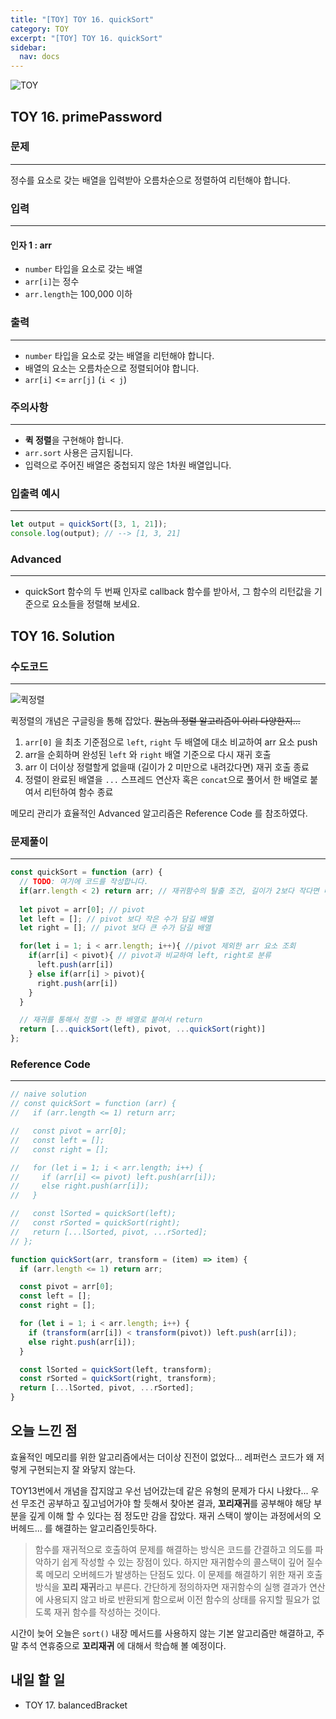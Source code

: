 ```yaml
---
title: "[TOY] TOY 16. quickSort"
category: TOY
excerpt: "[TOY] TOY 16. quickSort"
sidebar:
  nav: docs
---
```


![TOY](https://user-images.githubusercontent.com/83164003/131701318-f0ff36c4-1fcc-4f21-b978-18a9d8ec3386.jpg)
## TOY 16. primePassword
### 문제
---
정수를 요소로 갖는 배열을 입력받아 오름차순으로 정렬하여 리턴해야 합니다.

### 입력
---
#### 인자 1 : arr
- `number` 타입을 요소로 갖는 배열
- `arr[i]`는 정수
- `arr.length`는 100,000 이하
### 출력
---
- `number` 타입을 요소로 갖는 배열을 리턴해야 합니다.
- 배열의 요소는 오름차순으로 정렬되어야 합니다.
- `arr[i]` <= `arr[j]` (`i < j`)


### 주의사항
---
- **퀵 정렬**을 구현해야 합니다.
- `arr.sort` 사용은 금지됩니다.
- 입력으로 주어진 배열은 중첩되지 않은 1차원 배열입니다.

### 입출력 예시
---
```javascript
let output = quickSort([3, 1, 21]);
console.log(output); // --> [1, 3, 21]
```

### Advanced
---
- quickSort 함수의 두 번째 인자로 callback 함수를 받아서, 그 함수의 리턴값을 기준으로 요소들을 정렬해 보세요.

## TOY 16. Solution
### 수도코드
---
![퀵정렬](https://user-images.githubusercontent.com/83164003/133280873-516a69e5-dafd-48f4-83ac-e1c3d39e4a3d.png)

퀵정렬의 개념은 구글링을 통해 잡았다. ~~뭔놈의 정렬 알고리즘이 이리 다양한지...~~

1. `arr[0]` 을 최초 기준점으로 `left`, `right` 두 배열에 대소 비교하여 arr 요소 push
2.  arr을 순회하며 완성된 `left` 와 `right` 배열 기준으로 다시 재귀 호출
3.  arr 이 더이상 정렬할게 없을때 (길이가 2 미만으로 내려갔다면) 재귀 호출 종료
4.  정렬이 완료된 배열을 `...` 스프레드 연산자 혹은 `concat`으로 풀어서 한 배열로 붙여서 리턴하여 함수 종료

메모리 관리가 효율적인 Advanced 알고리즘은 Reference Code 를 참조하였다.
### 문제풀이
---
```javascript 
const quickSort = function (arr) {
  // TODO: 여기에 코드를 작성합니다.
  if(arr.length < 2) return arr; // 재귀함수의 탈출 조건, 길이가 2보다 작다면 더이상 정렬할게 없다.
  
  let pivot = arr[0]; // pivot
  let left = []; // pivot 보다 작은 수가 담길 배열
  let right = []; // pivot 보다 큰 수가 담길 배열

  for(let i = 1; i < arr.length; i++){ //pivot 제외한 arr 요소 조회
    if(arr[i] < pivot){ // pivot과 비교하여 left, right로 분류
      left.push(arr[i])
    } else if(arr[i] > pivot){
      right.push(arr[i])
    }
  }

  // 재귀를 통해서 정렬 -> 한 배열로 붙여서 return
  return [...quickSort(left), pivot, ...quickSort(right)]
};
```
### Reference Code
---
```javascript
// naive solution
// const quickSort = function (arr) {
//   if (arr.length <= 1) return arr;

//   const pivot = arr[0];
//   const left = [];
//   const right = [];

//   for (let i = 1; i < arr.length; i++) {
//     if (arr[i] <= pivot) left.push(arr[i]);
//     else right.push(arr[i]);
//   }

//   const lSorted = quickSort(left);
//   const rSorted = quickSort(right);
//   return [...lSorted, pivot, ...rSorted];
// };

function quickSort(arr, transform = (item) => item) {
  if (arr.length <= 1) return arr;

  const pivot = arr[0];
  const left = [];
  const right = [];

  for (let i = 1; i < arr.length; i++) {
    if (transform(arr[i]) < transform(pivot)) left.push(arr[i]);
    else right.push(arr[i]);
  }

  const lSorted = quickSort(left, transform);
  const rSorted = quickSort(right, transform);
  return [...lSorted, pivot, ...rSorted];
}
```
## 오늘 느낀 점
효율적인 메모리를 위한 알고리즘에서는 더이상 진전이 없었다... 레퍼런스 코드가 왜 저렇게 구현되는지 잘 와닿지 않는다. 

TOY13번에서 개념을 잡지않고 우선 넘어갔는데 같은 유형의 문제가 다시 나왔다... 우선 무조건 공부하고 짚고넘어가야 할 듯해서 찾아본 결과, **꼬리재귀**를 공부해야 해당 부분을 깊게 이해 할 수 있다는 점 정도만 감을 잡았다. 재귀 스택이 쌓이는 과정에서의 오버헤드... 를 해결하는 알고리즘인듯하다.

> 함수를 재귀적으로 호출하여 문제를 해결하는 방식은 코드를 간결하고 의도를 파악하기 쉽게 작성할 수 있는 장점이 있다. 하지만 재귀함수의 콜스택이 깊어 질수록 메모리 오버헤드가 발생하는 단점도 있다. 이 문제를 해결하기 위한 재귀 호출 방식을 **꼬리 재귀**라고 부른다. 간단하게 정의하자면 재귀함수의 실행 결과가 연산에 사용되지 않고 바로 반환되게 함으로써 이전 함수의 상태를 유지할 필요가 없도록 재귀 함수를 작성하는 것이다.
	
시간이 늦어 오늘은 `sort()` 내장 메서드를 사용하지 않는 기본 알고리즘만 해결하고, 주말 추석 연휴중으로 **꼬리재귀** 에 대해서 학습해 볼 예정이다.
	
## 내일 할 일
- TOY 17. balancedBracket
